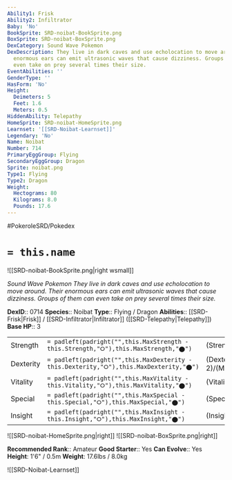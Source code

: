 ```yaml
---
Ability1: Frisk
Ability2: Infiltrator
Baby: 'No'
BookSprite: SRD-noibat-BookSprite.png
BoxSprite: SRD-noibat-BoxSprite.png
DexCategory: Sound Wave Pokemon
DexDescription: They live in dark caves and use echolocation to move around. Their
  enormous ears can emit ultrasonic waves that cause dizziness. Groups of them can
  even take on prey several times their size.
EventAbilities: ''
GenderType: ''
HasForm: 'No'
Height:
  Deimeters: 5
  Feet: 1.6
  Meters: 0.5
HiddenAbility: Telepathy
HomeSprite: SRD-noibat-HomeSprite.png
Learnset: '[[SRD-Noibat-Learnset]]'
Legendary: 'No'
Name: Noibat
Number: 714
PrimaryEggGroup: Flying
SecondaryEggGroup: Dragon
Sprite: noibat.png
Type1: Flying
Type2: Dragon
Weight:
  Hectograms: 80
  Kilograms: 8.0
  Pounds: 17.6
---
```


#PokeroleSRD/Pokedex

# `= this.name`

![[SRD-noibat-BookSprite.png|right wsmall]]

*Sound Wave Pokemon*
*They live in dark caves and use echolocation to move around. Their enormous ears can emit ultrasonic waves that cause dizziness. Groups of them can even take on prey several times their size.*

**DexID**:: 0714
**Species**:: Noibat
**Type**:: Flying / Dragon
**Abilities**:: [[SRD-Frisk|Frisk]] / [[SRD-Infiltrator|Infiltrator]] ([[SRD-Telepathy|Telepathy]])
**Base HP**:: 3

|           |                                                                                        |                                          |
| --------- | -------------------------------------------------------------------------------------- | ---------------------------------------- |
| Strength  | `= padleft(padright("",this.MaxStrength - this.Strength,"⭘"),this.MaxStrength,"⬤")`    | (Strength::1)/(MaxStrength::3)   |
| Dexterity | `= padleft(padright("",this.MaxDexterity - this.Dexterity,"⭘"),this.MaxDexterity,"⬤")` | (Dexterity:: 2)/(MaxDexterity::4) |
| Vitality  | `= padleft(padright("",this.MaxVitality - this.Vitality,"⭘"),this.MaxVitality,"⬤")`    | (Vitality::1)/(MaxVitality::3)   |
| Special   | `= padleft(padright("",this.MaxSpecial - this.Special,"⭘"),this.MaxSpecial,"⬤")`       | (Special::2)/(MaxSpecial::4)     |
| Insight   | `= padleft(padright("",this.MaxInsight - this.Insight,"⭘"),this.MaxInsight,"⬤")`       | (Insight::1)/(MaxInsight::3)     |

![[SRD-noibat-HomeSprite.png|right]]
![[SRD-noibat-BoxSprite.png|right]]

**Recommended Rank**:: Amateur
**Good Starter**:: Yes
**Can Evolve**:: Yes
**Height**: 1'6" / 0.5m
**Weight**: 17.6lbs / 8.0kg

![[SRD-Noibat-Learnset]]
